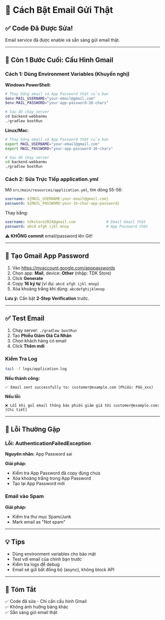 # 📧 Cách Bật Email Gửi Thật

## ✅ Code Đã Được Sửa!

Email service đã được enable và sẵn sàng gửi email thật.

---

## 🔧 Còn 1 Bước Cuối: Cấu Hình Gmail

### Cách 1: Dùng Environment Variables (Khuyến nghị)

**Windows PowerShell:**
```powershell
# Thay bằng email và App Password thật của bạn
$env:MAIL_USERNAME="your-email@gmail.com"
$env:MAIL_PASSWORD="your-app-password-16-chars"

# Sau đó chạy server
cd backend-webbanmu
./gradlew bootRun
```

**Linux/Mac:**
```bash
# Thay bằng email và App Password thật của bạn
export MAIL_USERNAME="your-email@gmail.com"
export MAIL_PASSWORD="your-app-password-16-chars"

# Sau đó chạy server
cd backend-webbanmu
./gradlew bootRun
```

### Cách 2: Sửa Trực Tiếp application.yml

Mở `src/main/resources/application.yml`, tìm dòng 55-56:

```yaml
username: ${MAIL_USERNAME:your-email@gmail.com}
password: ${MAIL_PASSWORD:your-16-char-app-password}
```

Thay bằng:
```yaml
username: tdkstore2024@gmail.com              # Email Gmail thật
password: abcd efgh ijkl mnop                 # App Password thật
```

⚠️ **KHÔNG commit** email/password lên Git!

---

## 🔑 Tạo Gmail App Password

1. Vào https://myaccount.google.com/apppasswords
2. Chọn app: **Mail**, device: **Other** (nhập: TDK Store)
3. Click **Generate**
4. Copy **16 ký tự** (ví dụ: `abcd efgh ijkl mnop`)
5. Xóa khoảng trắng khi dùng: `abcdefghijklmnop`

**Lưu ý:** Cần bật **2-Step Verification** trước.

---

## ✅ Test Email

1. Chạy server: `./gradlew bootRun`
2. Tạo **Phiếu Giảm Giá Cá Nhân**
3. Chọn khách hàng có email
4. Click **Thêm mới**

### Kiểm Tra Log

```bash
tail -f logs/application.log
```

**Nếu thành công:**
```
✅ Email sent successfully to: customer@example.com (Phiếu: PGG_xxx)
```

**Nếu lỗi:**
```
❌ Lỗi khi gửi email thông báo phiếu giảm giá tới customer@example.com: [Chi tiết]
```

---

## 🐛 Lỗi Thường Gặp

### Lỗi: AuthenticationFailedException

**Nguyên nhân:** App Password sai

**Giải pháp:**
- Kiểm tra App Password đã copy đúng chưa
- Xóa khoảng trắng trong App Password
- Tạo lại App Password mới

### Email vào Spam

**Giải pháp:**
- Kiểm tra thư mục Spam/Junk
- Mark email as "Not spam"

---

## 💡 Tips

- Dùng environment variables cho bảo mật
- Test với email của chính bạn trước
- Kiểm tra logs để debug
- Email sẽ gửi bất đồng bộ (async), không block API

---

## 📝 Tóm Tắt

✅ Code đã sửa - Chỉ cần cấu hình Gmail  
✅ Không ảnh hưởng bảng khác  
✅ Sẵn sàng gửi email thật


